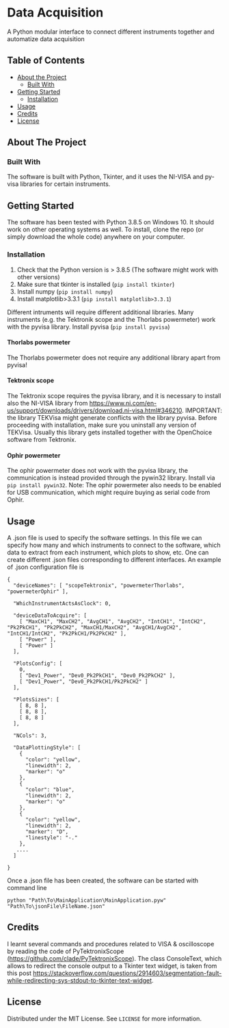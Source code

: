 # Data Acquisition
A Python modular interface to connect different instruments together and automatize data acquisition


<!-- TABLE OF CONTENTS -->
## Table of Contents

* [About the Project](#about-the-project)
  * [Built With](#built-with)
* [Getting Started](#getting-started)
  * [Installation](#installation)
* [Usage](#usage)
* [Credits](#credits)
* [License](#license)


<!-- ABOUT THE PROJECT -->
## About The Project




### Built With
The software is built with Python, Tkinter, and it uses the NI-VISA and py-visa libraries for certain instruments. 

<!-- GETTING STARTED -->
## Getting Started

The software has been tested with Python 3.8.5 on Windows 10. It should work on other operating systems as well. To install, clone the repo (or simply download the whole code) anywhere on your computer.



### Installation

1. Check that the Python version is > 3.8.5 (The software might work with other versions)
2. Make sure that tkinter is installed (```pip install tkinter```)
3. Install numpy (```pip install numpy```)
4. Install matplotlib>3.3.1 (```pip install matplotlib>3.3.1```)

Different intruments will require different additional libraries. Many instruments (e.g. the Tektronik scope and the Thorlabs powermeter) work with the pyvisa library. Install pyvisa (```pip install pyvisa```)

#### Thorlabs powermeter
The Thorlabs powermeter does not require any additional library apart from pyvisa!

#### Tektronix scope
The Tektronix scope requires the pyvisa library, and it is necessary to install also the NI-VISA library from https://www.ni.com/en-us/support/downloads/drivers/download.ni-visa.html#346210. 
IMPORTANT: the library TEKVisa might generate conflicts with the library pyvisa. Before proceeding with installation, make sure you uninstall any version of TEKVisa. Usually this library gets installed together with the OpenChoice software from Tektronix.

#### Ophir powermeter
The ophir powermeter does not work with the pyvisa library, the communication is instead provided through the pywin32 library.
Install via ``` pip install pywin32 ```.
Note: The ophir powermeter also needs to be enabled for USB communication, which might require buying as serial code from Ophir.


<!-- USAGE EXAMPLES -->
## Usage
A .json file is used to specify the software settings. In this file we can specify how many and which instruments to connect to the software, which data to extract from each instrument, which plots to show, etc. One can create different .json files corresponding to different interfaces.
An example of .json configuration file is
```
{
  "deviceNames": [ "scopeTektronix", "powermeterThorlabs", "powermeterOphir" ],

  "WhichInstrumentActsAsClock": 0,

  "deviceDataToAcquire": [
    [ "MaxCH1", "MaxCH2", "AvgCH1", "AvgCH2", "IntCH1", "IntCH2", "Pk2PkCH1", "Pk2PkCH2", "MaxCH1/MaxCH2", "AvgCH1/AvgCH2", "IntCH1/IntCH2", "Pk2PkCH1/Pk2PkCH2" ],
    [ "Power" ],
    [ "Power" ]
  ],

  "PlotsConfig": [
    0,
    [ "Dev1_Power", "Dev0_Pk2PkCH1", "Dev0_Pk2PkCH2" ],
    [ "Dev1_Power", "Dev0_Pk2PkCH1/Pk2PkCH2" ]
  ],

  "PlotsSizes": [
    [ 8, 8 ],
    [ 8, 8 ],
    [ 8, 8 ]
  ],

  "NCols": 3,

  "DataPlottingStyle": [
    {
      "color": "yellow",
      "linewidth": 2,
      "marker": "o"
    },
    {
      "color": "blue",
      "linewidth": 2,
      "marker": "o"
    },
    {
      "color": "yellow",
      "linewidth": 2,
      "marker": "D",
      "linestyle": "-."
    },
   ....
  ]

}
```
Once a .json file has been created, the software can be started with command line
```
python "Path\To\MainApplication\MainApplication.pyw" "Path\To\jsonFile\FileName.json"
```
## Credits
I learnt several commands and procedures related to VISA & oscilloscope by reading the code of PyTektronixScope (https://github.com/clade/PyTektronixScope). The class ConsoleText, which allows to redirect the console output to a Tkinter text widget, is taken from this post https://stackoverflow.com/questions/2914603/segmentation-fault-while-redirecting-sys-stdout-to-tkinter-text-widget.

<!-- LICENSE -->
## License

Distributed under the MIT License. See `LICENSE` for more information.


